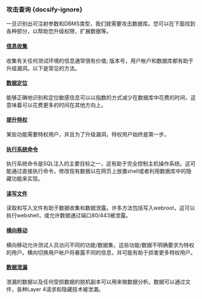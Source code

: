 ### 攻击查询 {docsify-ignore}
一旦识别出可注射参数和DBMS类型，我们就需要攻击数据库。您可以在下面找到各种部分，以帮助您升级权限，扩展数据等。

#### [信息收集](/attackQueries/informationGathering)
收集有关任何测试环境的信息通常很有价值; 版本号，用户帐户和数据库都有助于升级漏洞。以下是常见的方法。

#### [数据定位](/attackQueries/dataTargeting)
能够正确地识别和定位敏感信息可以以指数的方式减少在数据库中花费的时间，这意味着可以花费更多的时间在其他方向上。

#### [提升特权](/attackQueries/privilegeEscalation)
某些功能需要特权用户，并且为了升级漏洞，特权用户始终是第一步。

####  [执行系统命令](/attackQueries/executingOSCommands)
执行系统命令是SQL注入的主要目标之一，这有助于完全控制主机操作系统。这可能通过直接执行命令，修改现有数据以在网页上放置shell或者利用数据库中的隐藏功能来实现。

####  [读写文件](/attackQueries/readingAndWritingFiles)
读取和写入文件有助于数据收集和数据泄露。许多方法包括写入webroot，这可以执行webshell，或允许数据通过端口80/443被泄露。

####  [横向移动](/attackQueries/lateralMovement)
横向移动允许测试人员访问不同的功能/数据集，这些功能/数据不明确要求为特权的用户。横向切换用户帐户将暴露不同的信息，并可能有助于损害更多特权用户。



####  [数据泄漏](/attackQueries/dataExfiltration)
泄漏的数据以及任何受损数据的脱机副本可以用来做数据分析。数据可以通过文件，各种Layer 4请求和隐藏技术被泄漏。


